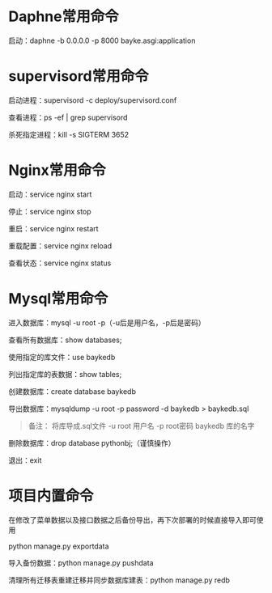 # Daphne常用命令

启动：daphne -b 0.0.0.0 -p 8000 bayke.asgi:application

# supervisord常用命令

启动进程：supervisord -c deploy/supervisord.conf

查看进程：ps -ef | grep supervisord

杀死指定进程：kill -s SIGTERM 3652

# Nginx常用命令

启动：service nginx start

停止：service nginx stop

重启：service nginx restart

重载配置：service nginx reload

查看状态：service nginx status

# Mysql常用命令

进入数据库：mysql -u root -p（-u后是用户名，-p后是密码）

查看所有数据库：show databases;

使用指定的库文件：use baykedb

列出指定库的表数据：show tables;

创建数据库：create database baykedb

导出数据库：mysqldump -u root -p password -d baykedb > baykedb.sql

> 备注： 将库导成.sql文件 -u root 用户名 -p root密码 baykedb 库的名字

删除数据库：drop database pythonbj;（谨慎操作）

退出：exit

# 项目内置命令

在修改了菜单数据以及接口数据之后备份导出，再下次部署的时候直接导入即可使用

python manage.py exportdata

导入备份数据：python manage.py pushdata

清理所有迁移表重建迁移并同步数据库建表：python manage.py redb
